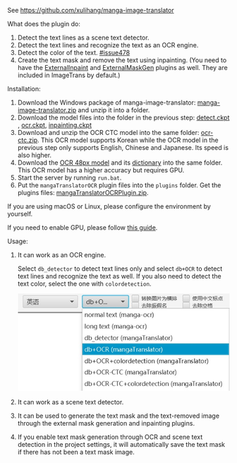 See <https://github.com/xulihang/manga-image-translator>

What does the plugin do:

1. Detect the text lines as a scene text detector.
2. Detect the text lines and recognize the text as an OCR engine.
3. Detect the color of the text. [#issue478](https://github.com/xulihang/ImageTrans-docs/issues/478)
4. Create the text mask and remove the text using inpainting. (You need to have the [ExternalInpaint](https://github.com/xulihang/ImageTrans_plugins/tree/master/ExternalInpaint) and [ExternalMaskGen](https://github.com/xulihang/ImageTrans_plugins/tree/master/ExternalMaskGen) plugins as well. They are included in ImageTrans by default.)


Installation:

1. Download the Windows package of manga-image-translator: [manga-image-translator.zip](https://github.com/xulihang/manga-image-translator/releases/download/packages/manga-image-translator.zip) and unzip it into a folder.
2. Download the model files into the folder in the previous step: [detect.ckpt
](https://github.com/zyddnys/manga-image-translator/releases/download/beta-0.2.1/detect.ckpt), [ocr.ckpt](https://github.com/zyddnys/manga-image-translator/releases/download/beta-0.2.1/ocr.ckpt), [inpainting.ckpt](https://github.com/zyddnys/manga-image-translator/releases/download/beta-0.2.1/inpainting.ckpt)
3. Download and unzip the OCR CTC model into the same folder: [ocr-ctc.zip](https://github.com/zyddnys/manga-image-translator/releases/download/beta-0.3/ocr-ctc.zip). This OCR model supports Korean while the OCR model in the previous step only supports English, Chinese and Japanese. Its speed is also higher.
4. Download the [OCR 48px model](https://github.com/zyddnys/manga-image-translator/releases/download/beta-0.3/ocr_ar_48px.ckpt) and its [dictionary](https://github.com/zyddnys/manga-image-translator/releases/download/beta-0.3/alphabet-all-v7.txt) into the same folder. This OCR model has a higher accuracy but requires GPU.
5. Start the server by running `run.bat`.
6. Put the `mangaTranslatorOCR` plugin files into the `plugins` folder. Get the plugins files: [mangaTranslatorOCRPlugin.zip](https://github.com/xulihang/ImageTrans_plugins/releases/download/plugins/mangaTranslatorOCRPlugin.zip).

If you are using macOS or Linux, please configure the environment by yourself.

If you need to enable GPU, please follow [this guide](GPU.md).

Usage:

1. It can work as an OCR engine.
   
   Select `db_detector` to detect text lines only and select `db+OCR` to detect text lines and recognize the text as well. If you also need to detect the text color, select the one with `colordetection`.

   ![engines](./engines.jpg)

2. It can work as a scene text detector.
3. It can be used to generate the text mask and the text-removed image through the external mask generation and inpainting plugins.
4. If you enable text mask generation through OCR and scene text detection in the project settings, it will automatically save the text mask if there has not been a text mask image.

